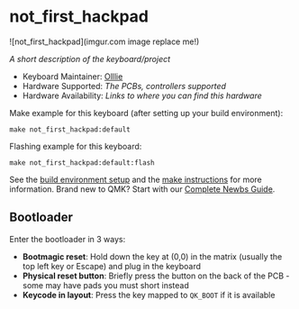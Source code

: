 # not_first_hackpad

![not_first_hackpad](imgur.com image replace me!)

*A short description of the keyboard/project*

* Keyboard Maintainer: [Olllie](https://github.com/not-first)
* Hardware Supported: *The PCBs, controllers supported*
* Hardware Availability: *Links to where you can find this hardware*

Make example for this keyboard (after setting up your build environment):

    make not_first_hackpad:default

Flashing example for this keyboard:

    make not_first_hackpad:default:flash

See the [build environment setup](https://docs.qmk.fm/#/getting_started_build_tools) and the [make instructions](https://docs.qmk.fm/#/getting_started_make_guide) for more information. Brand new to QMK? Start with our [Complete Newbs Guide](https://docs.qmk.fm/#/newbs).

## Bootloader

Enter the bootloader in 3 ways:

* **Bootmagic reset**: Hold down the key at (0,0) in the matrix (usually the top left key or Escape) and plug in the keyboard
* **Physical reset button**: Briefly press the button on the back of the PCB - some may have pads you must short instead
* **Keycode in layout**: Press the key mapped to `QK_BOOT` if it is available
